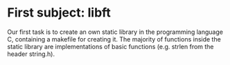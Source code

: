 # First subject: libft

Our first task is to create an own static library in the programming language C, containing a makefile for creating it. The majority of functions inside the static library are implementations of basic functions (e.g. strlen from the header string.h).
